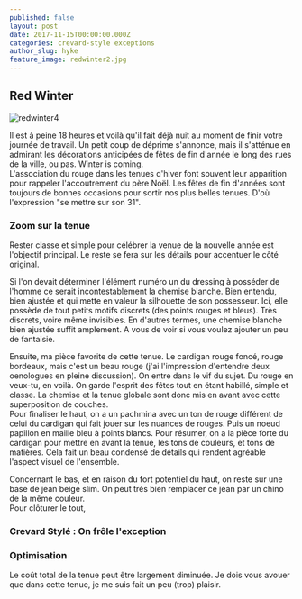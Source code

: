 ```yaml
---
published: false
layout: post
date: 2017-11-15T00:00:00.000Z
categories: crevard-style exceptions
author_slug: hyke
feature_image: redwinter2.jpg
---
```

## Red Winter

![redwinter4]({{site.url}}/{{site.baseurl}}img/redwinter4.jpg)

Il est à peine 18 heures et voilà qu'il fait déjà nuit au moment de finir votre journée de travail. Un petit coup de déprime s'annonce, mais il s'atténue en admirant les décorations anticipées de fêtes de fin d'année le long des rues de la ville, ou pas. Winter is coming.  
L'association du rouge dans les tenues d'hiver font souvent leur apparition pour rappeler l'accoutrement du père Noël. Les fêtes de fin d'années sont toujours de bonnes occasions pour sortir nos plus belles tenues. D'où l'expression "se mettre sur son 31". 


### Zoom sur la tenue

Rester classe et simple pour célébrer la venue de la nouvelle année est l'objectif principal. Le reste se fera sur les détails pour accentuer le côté original.  

Si l'on devait déterminer l'élément numéro un du dressing à posséder de l'homme ce serait incontestablement la chemise blanche. Bien entendu, bien ajustée et qui mette en valeur la silhouette de son possesseur. Ici, elle possède de tout petits motifs discrets (des points rouges et bleus). Très discrets, voire même invisibles. En d'autres termes, une chemise blanche bien ajustée suffit amplement. A vous de voir si vous voulez ajouter un peu de fantaisie. 


Ensuite, ma pièce favorite de cette tenue. Le cardigan rouge foncé, rouge bordeaux, mais c'est un beau rouge (j'ai l'impression d'entendre deux oenologues en pleine discussion). On entre dans le vif du sujet. Du rouge en veux-tu, en voilà. On garde l'esprit des fêtes tout en étant habillé, simple et classe. La chemise et la tenue globale sont donc mis en avant avec cette superposition de couches.  
Pour finaliser le haut, on a un pachmina avec un ton de rouge différent de celui du cardigan qui fait jouer sur les nuances de rouges. Puis un noeud papillon en maille bleu à points blancs. Pour résumer, on a la pièce forte du cardigan pour mettre en avant la tenue, les tons de couleurs, et tons de matières. Cela fait un beau condensé de détails qui rendent agréable l'aspect visuel de l'ensemble.  

Concernant le bas, et en raison du fort potentiel du haut, on reste sur une base de jean beige slim. On peut très bien remplacer ce jean par un chino de la même couleur.  
Pour clôturer le tout, 

### Crevard Stylé : On frôle l'exception

### Optimisation

Le coût total de la tenue peut être largement diminuée. Je dois vous avouer que dans cette tenue, je me suis fait un peu (trop) plaisir. 